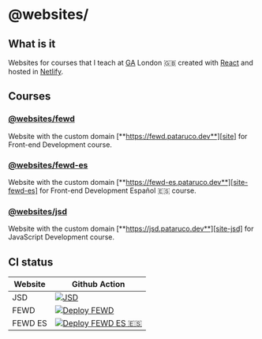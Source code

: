 # @websites/

## What is it

Websites for courses that I teach at [GA][ga] London 🇬🇧 created with [React][react] and hosted in [Netlify][netlify].

## Courses

### [@websites/fewd](./fewd/readme.md)

Website with the custom domain [**https://fewd.pataruco.dev**][site] for Front-end Development course.

### [@websites/fewd-es](./fewd-es/readme.md)

Website with the custom domain [**https://fewd-es.pataruco.dev**][site-fewd-es] for Front-end Development Español 🇪🇸 course.

### [@websites/jsd](./jsd/readme.md)

Website with the custom domain [**https://jsd.pataruco.dev**][site-jsd] for JavaScript Development course.

## CI status

| Website | Github Action                                                                                                                                                              |
| ------- | -------------------------------------------------------------------------------------------------------------------------------------------------------------------------- |
| JSD     | [![JSD](https://github.com/pataruco/ga/actions/workflows/deploy-jsd.yml/badge.svg)](https://github.com/pataruco/ga/actions/workflows/deploy-jsd.yml)                       |
| FEWD    | [![Deploy FEWD](https://github.com/pataruco/ga/actions/workflows/deploy-fewd.yml/badge.svg)](https://github.com/pataruco/ga/actions/workflows/deploy-fewd.yml)             |
| FEWD ES | [![Deploy FEWD ES 🇪🇸](https://github.com/pataruco/ga/actions/workflows/deploy-fewd-es.yml/badge.svg)](https://github.com/pataruco/ga/actions/workflows/deploy-fewd-es.yml) |

[react]: https://reactjs.org/
[netlify]: https://www.netlify.com/
[ga]: https://generalassemb.ly/locations/london
[site]: https://fewd.pataruco.dev/
[site-fewd-es]: https://fewd-es.pataruco.dev/
[site-jsd]: https://jsd.pataruco.dev/

